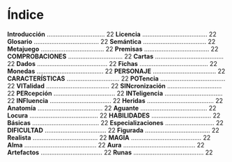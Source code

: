 
Índice
======

**Introducción** ................................. 22
**Licencia** ..................................... 22
**Glosario** ..................................... 22
**Semántica** .................................... 22
**Metajuego** .................................... 22
**Premisas** ..................................... 22
**COMPROBACIONES** ............................... 22
**Cartas** ....................................... 22
**Dados** ........................................ 22
**Fichas** ....................................... 22
**Monedas** ...................................... 22
**PERSONAJE** .................................... 22
**CARACTERÍSTICAS** .............................. 22
**POTencia** ..................................... 22
**VITalidad** .................................... 22
**SINcronización** ............................... 22
**PERcepción** ................................... 22
**INTeligencia** ................................. 22
**INFluencia** ................................... 22
**Heridas** ...................................... 22
**Anatomía** ..................................... 22
**Aguante** ...................................... 22
**Locura** ....................................... 22
**HABILIDADES** .................................. 22
**Básicas** ...................................... 22
**Especializaciones** ............................ 22
**DIFICULTAD** ................................... 22
**Figurada** ..................................... 22
**Realista** ..................................... 22
**MAGIA** ........................................ 22
**Alma** ......................................... 22
**Aura** ......................................... 22
**Artefactos** ................................... 22
**Runas** ........................................ 22

<span data-index="off" data-font="monospace"></span>
